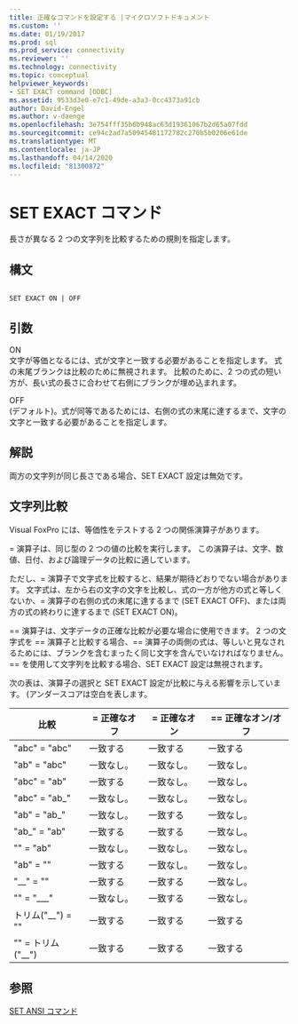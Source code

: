 ```yaml
---
title: 正確なコマンドを設定する |マイクロソフトドキュメント
ms.custom: ''
ms.date: 01/19/2017
ms.prod: sql
ms.prod_service: connectivity
ms.reviewer: ''
ms.technology: connectivity
ms.topic: conceptual
helpviewer_keywords:
- SET EXACT command [ODBC]
ms.assetid: 9533d3e0-e7c1-49de-a3a3-0cc4373a91cb
author: David-Engel
ms.author: v-daenge
ms.openlocfilehash: 3e754fff35b6b948ac63d19361067b2d65a07fdd
ms.sourcegitcommit: ce94c2ad7a50945481172782c270b5b0206e61de
ms.translationtype: MT
ms.contentlocale: ja-JP
ms.lasthandoff: 04/14/2020
ms.locfileid: "81300872"
---
```

# <a name="set-exact-command"></a>SET EXACT コマンド
長さが異なる 2 つの文字列を比較するための規則を指定します。  
  
## <a name="syntax"></a>構文  
  
```  
  
SET EXACT ON | OFF  
```  
  
## <a name="arguments"></a>引数  
 ON  
 文字が等価となるには、式が文字と一致する必要があることを指定します。 式の末尾ブランクは比較のために無視されます。 比較のために、2 つの式の短い方が、長い式の長さに合わせて右側にブランクが埋め込まれます。  
  
 OFF  
 (デフォルト)。式が同等であるためには、右側の式の末尾に達するまで、文字の文字と一致する必要があることを指定します。  
  
## <a name="remarks"></a>解説  
 両方の文字列が同じ長さである場合、SET EXACT 設定は無効です。  
  
## <a name="string-comparisons"></a>文字列比較  
 Visual FoxPro には、等価性をテストする 2 つの関係演算子があります。  
  
 = 演算子は、同じ型の 2 つの値の比較を実行します。 この演算子は、文字、数値、日付、および論理データの比較に適しています。  
  
 ただし、= 演算子で文字式を比較すると、結果が期待どおりでない場合があります。 文字式は、左から右の文字の文字を比較し、式の一方が他方の式と等しくないか、= 演算子の右側の式の末尾に達するまで (SET EXACT OFF)、または両方の式の終わりに達するまで (SET EXACT ON)。  
  
 == 演算子は、文字データの正確な比較が必要な場合に使用できます。 2 つの文字式を == 演算子と比較する場合、== 演算子の両側の式は、等しいと見なされるためには、ブランクを含むまったく同じ文字を含んでいなければなりません。 == を使用して文字列を比較する場合、SET EXACT 設定は無視されます。  
  
 次の表は、演算子の選択と SET EXACT 設定が比較に与える影響を示しています。 (アンダースコアは空白を表します。  
  
|比較|= 正確なオフ|= 正確なオン|== 正確なオン/オフ|  
|----------------|------------------|-----------------|--------------------------|  
|"abc" = "abc"|一致する|一致する|一致する|  
|"ab" = "abc"|一致なし。|一致なし。|一致なし。|  
|"abc" = "ab"|一致する|一致なし。|一致なし。|  
|"abc" = "ab_"|一致なし。|一致なし。|一致なし。|  
|"ab" = "ab_"|一致なし。|一致する|一致なし。|  
|"ab_" = "ab"|一致する|一致する|一致なし。|  
|"" = "ab"|一致なし。|一致なし。|一致なし。|  
|"ab" = ""|一致する|一致なし。|一致なし。|  
|"__" = ""|一致する|一致する|一致なし。|  
|"" = "___"|一致なし。|一致する|一致なし。|  
|トリム("__") = ""|一致する|一致する|一致する|  
|"" = トリム("__")|一致する|一致する|一致する|  
  
## <a name="see-also"></a>参照  
 [SET ANSI コマンド](../../odbc/microsoft/set-ansi-command.md)
